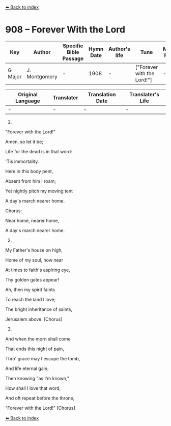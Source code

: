 [⬅️ Back to index](../README.md)

# 908 – Forever With the Lord

Key | Author   | Specific Bible Passage     |Hymn Date |Author's life |Tune |Metrical Pattern   |Composer/Source
-- | --------- | ---------------------------|----------|--------------|-----|-------------------|-------------  
G Major |J. Montgomery |- |1908 |- |["Forever with the Lord!"] |- |I. B. Woodbury

Original Language | Translater | Translation Date   | Translater's Life  
----------------- | --------- | --------------------|-------------     
\- |- |- |-




1.

"Forever with the Lord!"

Amen, so let it be;

Life for the dead is in that word:

'Tis immortality.

Here in this body pent,

Absent from him I roam;

Yet nightly pitch my moving tent

A day's march nearer home.



Chorus:

Near home, nearer home,

A day's march nearer home.



2.

My Father's house on high,

Home of my soul, how near

At times to faith's aspiring eye,

Thy golden gates appear!

Ah, then my spirit faints

To reach the land I love;

The bright inheritance of saints,

Jerusalem above.  [Chorus]



3.

And when the morn shall come

That ends this night of pain,

Thro' grace may I escape the tomb,

And life eternal gain;

Then knowing "as I'm known,"

How shall I love that word,

And oft repeat before the throne,

"Forever with the Lord!"  [Chorus]



[⬅️ Back to index](../README.md)
